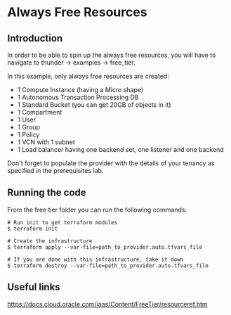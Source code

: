 # Always Free Resources

## Introduction
In order to be able to spin up the always free resources, you will have to navigate to thunder -> examples -> free_tier.

In this example, only always free resources are created:
* 1 Compute Instance (having a Micro shape)
* 1 Autonomous Transaction Processing DB
* 1 Standard Bucket (you can get 20GB of objects in it)
* 1 Compartment
* 1 User
* 1 Group
* 1 Policy
* 1 VCN with 1 subnet
* 1 Load balancer having one backend set, one listener and one backend

Don't forget to populate the provider with the details of your tenancy as specified in the prerequisites lab.

## Running the code

From the free tier folder you can run the following commands:
```
# Run init to get terraform modules
$ terraform init

# Create the infrastructure
$ terraform apply --var-file=path_to_provider.auto.tfvars_file

# If you are done with this infrastructure, take it down
$ terraform destroy --var-file=path_to_provider.auto.tfvars_file
```

## Useful links
https://docs.cloud.oracle.com/iaas/Content/FreeTier/resourceref.htm